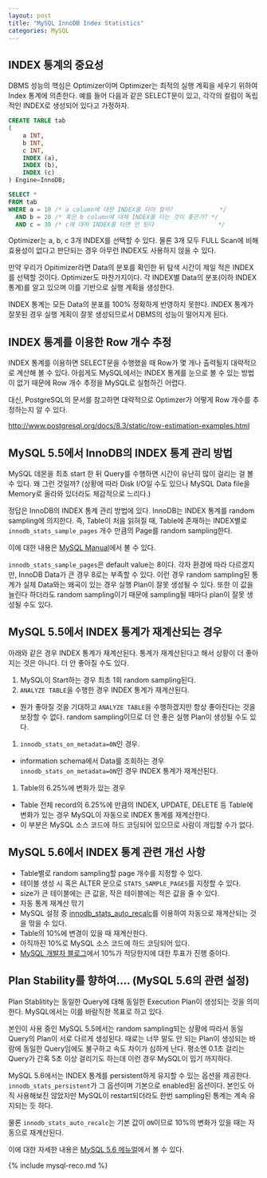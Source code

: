 ```yaml
---
layout: post
title: "MySQL InnoDB Index Statistics"
categories: MySQL
---
```


## INDEX 통계의 중요성

DBMS 성능의 핵심은 Optimizer이며 Optimizer는 최적의 실행 계획을 세우기 위하여 Index 통계에 의존한다. 예를 들어 다음과 같은 SELECT문이 있고, 각각의 컬럼이 독립적인 INDEX로 생성되어 있다고 가정하자.

```sql
CREATE TABLE tab
(
    a INT,
    b INT,
    c INT,
    INDEX (a),
    INDEX (b),
    INDEX (c)
) Engine=InnoDB;

SELECT *
FROM tab
WHERE a = 10 /* a column에 대한 INDEX를 타야 할까?             */
  AND b = 20 /* 혹은 b column에 대해 INDEX를 타는 것이 좋은가? */
  AND c = 30 /* c에 대하 INDEX를 타면 안 된다                  */
```

Optimizer는 a, b, c 3개 INDEX를 선택할 수 있다. 물론 3개 모두 FULL Scan에 비해 효용성이 없다고 판단되는 경우 아무런 INDEX도 사용하지 않을 수 있다.

만약 우리가 Opitimizer라면 Data의 분포를 확인한 뒤 탐색 시간이 제일 적은 INDEX를 선택할 것이다. Optimizer도 마찬가지이다. 각 INDEX별 Data의 분포(이하 INDEX 통계)를 알고 있으며 이를 기반으로 실행 계획을 생성한다.

INDEX 통계는 모든 Data의 분포를 100% 정확하게 반영하지 못한다. INDEX 통계가 잘못된 경우 실행 계획이 잘못 생성되므로서 DBMS의 성능이 떨어지게 된다.

## INDEX 통계를 이용한 Row 개수 추정

INDEX 통계를 이용하면 SELECT문을 수행했을 때 Row가 몇 개나 출력될지 대략적으로 계산해 볼 수 있다. 아쉽게도 MySQL에서는 INDEX 통계를 눈으로 볼 수 있는 방법이 없기 때문에 Row 개수 추정을 MySQL로 실험하긴 어렵다.

대신, PostgreSQL의 문서를 참고하면 대략적으로 Optimzer가 어떻게 Row 개수를 추정하는지 알 수 있다.

http://www.postgresql.org/docs/8.3/static/row-estimation-examples.html

## MySQL 5.5에서 InnoDB의 INDEX 통계 관리 방법

MySQL 데몬을 최초 start 한 뒤 Query를 수행하면 시간이 유난히 많이 걸리는 걸 볼 수 있다. 왜 그런 것일까? (상황에 따라 Disk I/O일 수도 있으나 MySQL Data file을 Memory로 올라와 있더라도 체감적으로 느리다.)

정답은 InnoDB의 INDEX 통계 관리 방법에 있다. InnoDB는 INDEX 통계를 random sampling에 의지한다. 즉, Table이 처음 읽혀질 때, Table에 존재하는 INDEX별로 `innodb_stats_sample_pages` 개수 만큼의 Page를 random sampling한다.

이에 대한 내용은 [MySQL Manual][1]에서 볼 수 있다.


`innodb_stats_sample_pages`은 default value는 8이다. 각자 환경에 따라 다르겠지만, InnoDB Data가 큰 경우 8로는 부족할 수 있다. 이런 경우 random sampling된 통계가 실제 Data와는 왜곡이 있는 경우 실행 Plan이 잘못 생성될 수 있다. 또한 이 값을 늘린다 하더라도 random sampling이기 때문에 sampling될 때마다 plan이 잘못 생성될 수도 있다.

## MySQL 5.5에서 INDEX 통계가 재계산되는 경우

아래와 같은 경우 INDEX 통계가 재계산된다. 통계가 재계산된다고 해서 상황이 더 좋아지는 것은 아니다. 더 안 좋아질 수도 있다.

1. MySQL이 Start하는 경우 최초 1회 random sampling된다.
1. `ANALYZE TABLE`을 수행한 경우 INDEX 통계가 재계산된다.
 - 뭔가 좋아질 것을 기대하고 `ANALYZE TABLE`을 수행하겠지만 항상 좋아진다는 것을 보장할 수 없다. random sampling이므로 더 안 좋은 실행 Plan이 생성될 수도 있다.
1. `innodb_stats_on_metadata=ON`인 경우.
 - information schema에서 Data를 조회하는 경우 `innodb_stats_on_metadata=ON`인 경우 INDEX 통계가 재계산된다.
1. Table의 6.25%에 변화가 있는 경우
 - Table 전체 record의 6.25%에 만큼의 INDEX, UPDATE, DELETE 등 Table에 변화가 있는 경우 MySQL이 자동으로 INDEX 통계를 재계산한다.
 - 이 부분은 MySQL 소스 코드에 하드 코딩되어 있으므로 사람이 개입할 수가 없다.

## MySQL 5.6에서 INDEX 통계 관련 개선 사항

- Table별로 random sampling할 page 개수를 지정할 수 있다.
 - 테이블 생성 시 혹은 ALTER 문으로 `STATS_SAMPLE_PAGES`를 지정할 수 있다.
 - size가 큰 테이블에는 큰 값을, 작은 테이블에는 적은 값을 줄 수 있다.
- 자동 통계 재계산 맊기
 - MySQL 설정 중 [innodb_stats_auto_recalc][2]를 이용하여 자동으로 재계산되는 것을 맊을 수 있다.
- Table의 10%에 변경이 있을 때 재계산한다.
 - 아직까진 10%로 MySQL 소스 코드에 하드 코딩되어 있다.
 - [MySQL 개발자 블로그][3]에서 10%가 적당한지에 대한 투표가 진행 중이다.

## Plan Stability를 향하여.... (MySQL 5.6의 관련 설정)

Plan Stablitity는 동일한 Query에 대해 동일한 Execution Plan이 생성되는 것을 의미한다. MySQL에서는 이를 바람직한 목표로 하고 있다.

본인이 사용 중인 MySQL 5.5에서는 random sampling되는 상황에 따라서 동일 Query의 Plan이 서로 다르게 생성된다. 때로는 너무 말도 안 되는 Plan이 생성되는 바람에 동일한 Query임에도 불구하고 속도 차이가 심하게 난다. 평소엔 0.1초 걸리는 Query가 간혹 5초 이상 걸리기도 하는데 이런 경우 MySQL이 밉기 까지하다. 

MySQL 5.6에서는 INDEX 통계를 persistent하게 유지할 수 있는 옵션을 제공한다. `innodb_stats_persistent`가 그 옵션이며 기본으로 enabled된 옵션이다. 본인도 아직 사용해보진 않았지만 MySQL이 restart되더라도 한번 sampling된 통계는 계속 유지되는 듯 하다.

물론 `innodb_stats_auto_recalc`는 기본 값이 `ON`이므로 10%의 변화가 있을 때는 자동으로 재계산된다.

이에 대한 자세한 내용은 [MySQL 5.6 메뉴얼][4]에서 볼 수 있다.

[1]: https://dev.mysql.com/doc/refman/5.5/en/innodb-statistics-estimation.html
[2]: http://dev.mysql.com/doc/refman/5.6/en/innodb-parameters.html#sysvar_innodb_stats_auto_recalc
[3]: http://mysqlserverteam.com/some-bits-about-index-statistics-in-innodb/
[4]: http://dev.mysql.com/doc/refman/5.6/en/innodb-persistent-stats.html

{% include mysql-reco.md %}
